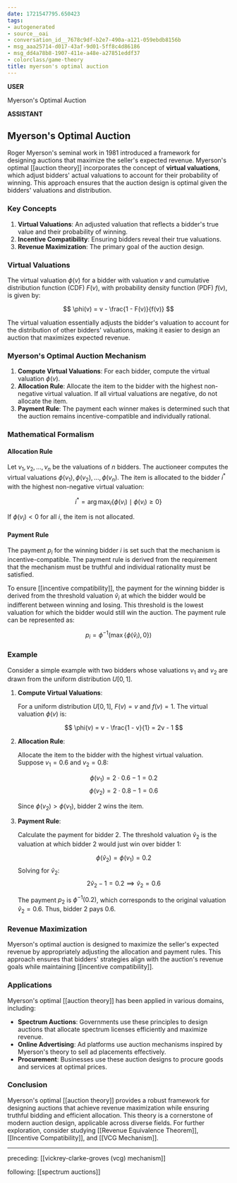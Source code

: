 ```yaml
---
date: 1721547795.650423
tags:
- autogenerated
- source__oai
- conversation_id__7678c9df-b2e7-490a-a121-059ebdb8156b
- msg_aaa25714-d017-43af-9d01-5ff8c4d86186
- msg_dd4a78b8-1907-411e-a48e-a27851eddf37
- colorclass/game-theory
title: myerson's optimal auction
---
```


**USER**

Myerson's Optimal Auction


**ASSISTANT**

## Myerson's Optimal Auction

Roger Myerson's seminal work in 1981 introduced a framework for designing auctions that maximize the seller's expected revenue. Myerson's optimal [[auction theory]] incorporates the concept of **virtual valuations**, which adjust bidders' actual valuations to account for their probability of winning. This approach ensures that the auction design is optimal given the bidders' valuations and distribution.

### Key Concepts

1. **Virtual Valuations**: An adjusted valuation that reflects a bidder's true value and their probability of winning.
2. **Incentive Compatibility**: Ensuring bidders reveal their true valuations.
3. **Revenue Maximization**: The primary goal of the auction design.

### Virtual Valuations

The virtual valuation $\phi(v)$ for a bidder with valuation $v$ and cumulative distribution function (CDF) $F(v)$, with probability density function (PDF) $f(v)$, is given by:

$$
\phi(v) = v - \frac{1 - F(v)}{f(v)}
$$

The virtual valuation essentially adjusts the bidder's valuation to account for the distribution of other bidders' valuations, making it easier to design an auction that maximizes expected revenue.

### Myerson's Optimal Auction Mechanism

1. **Compute Virtual Valuations**: For each bidder, compute the virtual valuation $\phi(v)$.
2. **Allocation Rule**: Allocate the item to the bidder with the highest non-negative virtual valuation. If all virtual valuations are negative, do not allocate the item.
3. **Payment Rule**: The payment each winner makes is determined such that the auction remains incentive-compatible and individually rational.

### Mathematical Formalism

#### Allocation Rule

Let $v_1, v_2, \ldots, v_n$ be the valuations of $n$ bidders. The auctioneer computes the virtual valuations $\phi(v_1), \phi(v_2), \ldots, \phi(v_n)$. The item is allocated to the bidder $i^*$ with the highest non-negative virtual valuation:

$$
i^* = \arg \max_{i} \{ \phi(v_i) \mid \phi(v_i) \geq 0 \}
$$

If $\phi(v_i) < 0$ for all $i$, the item is not allocated.

#### Payment Rule

The payment $p_i$ for the winning bidder $i$ is set such that the mechanism is incentive-compatible. The payment rule is derived from the requirement that the mechanism must be truthful and individual rationality must be satisfied.

To ensure [[incentive compatibility]], the payment for the winning bidder is derived from the threshold valuation $\hat{v}_i$ at which the bidder would be indifferent between winning and losing. This threshold is the lowest valuation for which the bidder would still win the auction. The payment rule can be represented as:

$$
p_i = \phi^{-1}(\max \{\phi(\hat{v}_i), 0\})
$$

### Example

Consider a simple example with two bidders whose valuations $v_1$ and $v_2$ are drawn from the uniform distribution $U[0,1]$.

1. **Compute Virtual Valuations**:
   
   For a uniform distribution $U[0,1]$, $F(v) = v$ and $f(v) = 1$. The virtual valuation $\phi(v)$ is:

   $$
   \phi(v) = v - \frac{1 - v}{1} = 2v - 1
   $$

2. **Allocation Rule**:
   
   Allocate the item to the bidder with the highest virtual valuation. Suppose $v_1 = 0.6$ and $v_2 = 0.8$:

   $$
   \phi(v_1) = 2 \cdot 0.6 - 1 = 0.2
   $$
   $$
   \phi(v_2) = 2 \cdot 0.8 - 1 = 0.6
   $$

   Since $\phi(v_2) > \phi(v_1)$, bidder 2 wins the item.

3. **Payment Rule**:
   
   Calculate the payment for bidder 2. The threshold valuation $\hat{v}_2$ is the valuation at which bidder 2 would just win over bidder 1:

   $$
   \phi(\hat{v}_2) = \phi(v_1) = 0.2
   $$
   Solving for $\hat{v}_2$:
   $$
   2\hat{v}_2 - 1 = 0.2 \implies \hat{v}_2 = 0.6
   $$

   The payment $p_2$ is $\phi^{-1}(0.2)$, which corresponds to the original valuation $\hat{v}_2 = 0.6$. Thus, bidder 2 pays $0.6$.

### Revenue Maximization

Myerson's optimal auction is designed to maximize the seller's expected revenue by appropriately adjusting the allocation and payment rules. This approach ensures that bidders' strategies align with the auction's revenue goals while maintaining [[incentive compatibility]].

### Applications

Myerson's optimal [[auction theory]] has been applied in various domains, including:

- **Spectrum Auctions**: Governments use these principles to design auctions that allocate spectrum licenses efficiently and maximize revenue.
- **Online Advertising**: Ad platforms use auction mechanisms inspired by Myerson's theory to sell ad placements effectively.
- **Procurement**: Businesses use these auction designs to procure goods and services at optimal prices.

### Conclusion

Myerson's optimal [[auction theory]] provides a robust framework for designing auctions that achieve revenue maximization while ensuring truthful bidding and efficient allocation. This theory is a cornerstone of modern auction design, applicable across diverse fields. For further exploration, consider studying [[Revenue Equivalence Theorem]], [[Incentive Compatibility]], and [[VCG Mechanism]].


---

preceding: [[vickrey-clarke-groves (vcg) mechanism]]  


following: [[spectrum auctions]]